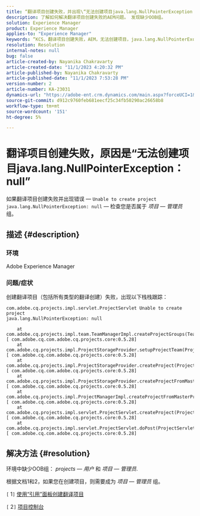 ```yaml
---
title: “翻译项目创建失败，并出现\“无法创建项目java.lang.NullPointerException： null\”
description: 了解如何解决翻译项目创建失败的AEM问题。 发现缺少OOB组。
solution: Experience Manager
product: Experience Manager
applies-to: "Experience Manager"
keywords: “KCS，翻译项目创建失败，AEM，无法创建项目，java.lang.NullPointerException”
resolution: Resolution
internal-notes: null
bug: false
article-created-by: Nayanika Chakravarty
article-created-date: "11/1/2023 4:20:32 PM"
article-published-by: Nayanika Chakravarty
article-published-date: "11/1/2023 7:53:28 PM"
version-number: 2
article-number: KA-23031
dynamics-url: "https://adobe-ent.crm.dynamics.com/main.aspx?forceUCI=1&pagetype=entityrecord&etn=knowledgearticle&id=8d39a28e-d278-ee11-8179-6045bd0065f9"
source-git-commit: d912c9760feb681eecf25c34fb50290ac26658b8
workflow-type: tm+mt
source-wordcount: '151'
ht-degree: 5%

---
```


# 翻译项目创建失败，原因是“无法创建项目java.lang.NullPointerException： null”


如果翻译项目创建失败并出现错误 —  `Unable to create project java.lang.NullPointerException: null`  — 检查您是否属于 *项目 — 管理员* 组。

## 描述 {#description}


### 环境

Adobe Experience Manager

### 问题/症状

创建翻译项目（包括所有类型的翻译创建）失败，出现以下栈栈跟踪：


```
com.adobe.cq.projects.impl.servlet.ProjectServlet Unable to create project
java.lang.NullPointerException: null

    at com.adobe.cq.projects.impl.team.TeamManagerImpl.createProjectGroups(TeamManagerImpl.java:346) [ com.adobe.cq.com.adobe.cq.projects.core:0.5.28] 
    at com.adobe.cq.projects.impl.ProjectStorageProvider.setupProjectTeam(ProjectStorageProvider.java:691) [ com.adobe.cq.com.adobe.cq.projects.core:0.5.28] 
    at com.adobe.cq.projects.impl.ProjectStorageProvider.createProject(ProjectStorageProvider.java:636) [ com.adobe.cq.com.adobe.cq.projects.core:0.5.28] 
    at com.adobe.cq.projects.impl.ProjectStorageProvider.createProjectFromMasterProject(ProjectStorageProvider.java:514) [ com.adobe.cq.com.adobe.cq.projects.core:0.5.28] 
    at com.adobe.cq.projects.impl.ProjectManagerImpl.createProjectFromMasterProject(ProjectManagerImpl.java:92) [ com.adobe.cq.com.adobe.cq.projects.core:0.5.28] 
    at com.adobe.cq.projects.impl.servlet.ProjectServlet.createProject(ProjectServlet.java:297) [ com.adobe.cq.com.adobe.cq.projects.core:0.5.28] 
    at com.adobe.cq.projects.impl.servlet.ProjectServlet.doPost(ProjectServlet.java:196) [ com.adobe.cq.com.adobe.cq.projects.core:0.5.28]
```



## 解决方法 {#resolution}


环境中缺少OOB组： *projects — 用户* 和 *项目 — 管理员*.

根据文档1和2，如果您在创建项目，则需要成为 *项目 — 管理员* 组。

&#x200B;&#x200B;&#x200B;&#x200B;`[` 1`]`  [使用“引用”面板创建翻译项目](https://experienceleague.adobe.com/docs/experience-manager-65/administering/introduction/tc-manage.html?lang=en#creating-translation-projects-using-the-references-panel)

`[` 2`]`  [项目控制台](https://experienceleague.adobe.com/docs/experience-manager-65/authoring/projects/projects.html?lang=en#projects-console)

